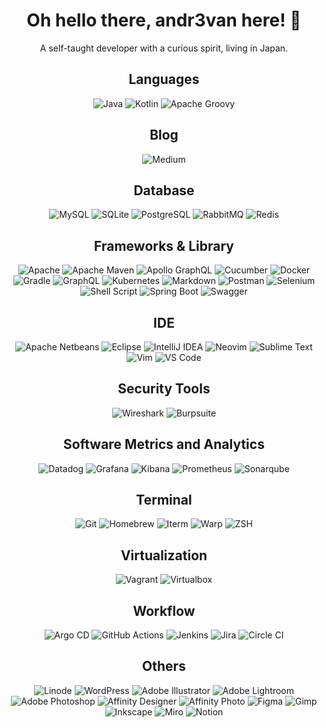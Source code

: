 <h1 align='center'>
  Oh hello there, andr3van here! 👋
</h1>

<p align='center'>
  A self-taught developer with a curious spirit, living in Japan.
</p>

<!--
**andr3van/andr3van** is a ✨ _special_ ✨ repository because its `README.md` (this file) appears on your GitHub profile.

Here are some ideas to get you started:

- 🔭 I’m currently working on ...
- 🌱 I’m currently learning ...
- 👯 I’m looking to collaborate on ...
- 🤔 I’m looking for help with ...
- 💬 Ask me about ...
- 📫 How to reach me: ...
- 😄 Pronouns: ...
- ⚡ Fun fact: ...
-->


<h2 align='center'>
  Languages
</h2>
<p align='center'>
  <img alt="Java" src="https://img.shields.io/badge/Java-ED8B00?style=for-the-badge&logo=openjdk&logoColor=white"/>
  <img alt="Kotlin" src="https://img.shields.io/badge/Kotlin-B125EA?style=for-the-badge&logo=kotlin&logoColor=white"/>
  <img alt="Apache Groovy" src="https://img.shields.io/badge/apache%20Groovy-4298B8?style=for-the-badge&logo=apachegroovy&logoColor=white"/>
</p>

<h2 align='center'>
  Blog
</h2>
<p align='center'>
  <img alt="Medium" src="https://img.shields.io/badge/Medium-12100E?style=for-the-badge&logo=medium&logoColor=white"/>
</p>

<h2 align='center'>
  Database
</h2>
<p align='center'>
  <img alt="MySQL" src="https://img.shields.io/badge/MySQL-005C84?style=for-the-badge&logo=mysql&logoColor=white"/>
  <img alt="SQLite" src="https://img.shields.io/badge/Sqlite-003B57?style=for-the-badge&logo=sqlite&logoColor=white"/>
  <img alt="PostgreSQL" src="https://img.shields.io/badge/PostgreSQL-316192?style=for-the-badge&logo=postgresql&logoColor=white"/>
  <img alt="RabbitMQ" src="https://img.shields.io/badge/rabbitmq-%23FF6600.svg?&style=for-the-badge&logo=rabbitmq&logoColor=white"/>
  <img alt="Redis" src="https://img.shields.io/badge/redis-%23DD0031.svg?&style=for-the-badge&logo=redis&logoColor=whit"/>
</p>

<h2 align='center'>
  Frameworks & Library
</h2>
<p align='center'>
  <img alt="Apache" src="https://img.shields.io/badge/Apache-D22128?style=for-the-badge&logo=Apache&logoColor=white"/>
  <img alt="Apache Maven" src="https://img.shields.io/badge/apache_maven-C71A36?style=for-the-badge&logo=apachemaven&logoColor=white"/>
  <img alt="Apollo GraphQL" src="https://img.shields.io/badge/Apollo%20GraphQL-311C87?&style=for-the-badge&logo=Apollo%20GraphQL&logoColor=white"/>
  <img alt="Cucumber" src="https://img.shields.io/badge/Cucumber-43B02A?style=for-the-badge&logo=cucumber&logoColor=white"/>
  <img alt="Docker" src="https://img.shields.io/badge/Docker-2CA5E0?style=for-the-badge&logo=docker&logoColor=white"/>
  <img alt="Gradle" src="https://img.shields.io/badge/gradle-02303A?style=for-the-badge&logo=gradle&logoColor=white"/>
  <img alt="GraphQL" src="https://img.shields.io/badge/GraphQl-E10098?style=for-the-badge&logo=graphql&logoColor=white"/>
  <img alt="Kubernetes" src="https://img.shields.io/badge/kubernetes-326ce5.svg?&style=for-the-badge&logo=kubernetes&logoColor=white"/>
  <img alt="Markdown" src="https://img.shields.io/badge/Markdown-000000?style=for-the-badge&logo=markdown&logoColor=white"/>
  <img alt="Postman" src="https://img.shields.io/badge/Postman-FF6C37?style=for-the-badge&logo=Postman&logoColor=white"/>
  <img alt="Selenium" src="https://img.shields.io/badge/Selenium-43B02A?style=for-the-badge&logo=Selenium&logoColor=white"/>
  <img alt="Shell Script" src="https://img.shields.io/badge/Shell_Script-121011?style=for-the-badge&logo=gnu-bash&logoColor=white"/>
  <img alt="Spring Boot" src="https://img.shields.io/badge/Spring_Boot-6DB33F?style=for-the-badge&logo=spring-boot&logoColor=white"/>
  <img alt="Swagger" src="https://img.shields.io/badge/Swagger-85EA2D?style=for-the-badge&logo=Swagger&logoColor=white"/>
</p>

<h2 align='center'>
  IDE
</h2>
<p align='center'>
  <img alt="Apache Netbeans" src="https://img.shields.io/badge/apache%20netbeans-1B6AC6?style=for-the-badge&logo=apache%20netbeans%20IDE&logoColor=white"/>
  <img alt="Eclipse" src="https://img.shields.io/badge/Eclipse-2C2255?style=for-the-badge&logo=eclipse&logoColor=white"/>
  <img alt="IntelliJ IDEA" src="https://img.shields.io/badge/IntelliJ_IDEA-000000.svg?style=for-the-badge&logo=intellij-idea&logoColor=white"/>
  <img alt="Neovim" src="https://img.shields.io/badge/NeoVim-%2357A143.svg?&style=for-the-badge&logo=neovim&logoColor=white"/>
  <img alt="Sublime Text" src="https://img.shields.io/badge/sublime_text-%23575757.svg?&style=for-the-badge&logo=sublime-text&logoColor=important"/>
  <img alt="Vim" src="https://img.shields.io/badge/VIM-%2311AB00.svg?&style=for-the-badge&logo=vim&logoColor=white"/>
  <img alt="VS Code" src="https://img.shields.io/badge/VSCode-0078D4?style=for-the-badge&logo=visual%20studio%20code&logoColor=white"/>
</p>

<h2 align='center'>
  Security Tools
</h2>
<p align='center'>
  <img alt="Wireshark" src="https://img.shields.io/badge/Wireshark-1679A7?style=for-the-badge&logo=Wireshark&logoColor=white"/>
  <img alt="Burpsuite" src="https://img.shields.io/badge/burpsuite-FF6633?style=for-the-badge&logo=burpsuite&logoColor=white"/>
</p>

<h2 align='center'>
  Software Metrics and Analytics
</h2>
<p align='center'>
  <img alt="Datadog" src="https://img.shields.io/badge/DATADOG-632CA6?style=for-the-badge&logo=datadog&logoColor=white"/>
  <img alt="Grafana" src="https://img.shields.io/badge/Grafana-F2F4F9?style=for-the-badge&logo=grafana&logoColor=orange&labelColor=F2F4F9"/>
  <img alt="Kibana" src="https://img.shields.io/badge/Kibana-005571?style=for-the-badge&logo=Kibana&logoColor=white"/>
  <img alt="Prometheus" src="https://img.shields.io/badge/Prometheus-000000?style=for-the-badge&logo=prometheus&labelColor=000000"/>
  <img alt="Sonarqube" src="https://img.shields.io/badge/Sonarqube-5190cf?style=for-the-badge&logo=sonarqube&logoColor=white"/>
</p>

<h2 align='center'>
  Terminal
</h2>
<p align='center'>
  <img alt="Git" src="https://img.shields.io/badge/GIT-E44C30?style=for-the-badge&logo=git&logoColor=white"/>
  <img alt="Homebrew" src="https://img.shields.io/badge/homebrew-FBB040?style=for-the-badge&logo=homebrew&logoColor=white"/>
  <img alt="Iterm" src="https://img.shields.io/badge/iTerm2-000000?style=for-the-badge&logo=iterm2&logoColor=white"/>
  <img alt="Warp" src="https://img.shields.io/badge/warp-01A4FF?style=for-the-badge&logo=warp&logoColor=white"/>
  <img alt="ZSH" src="https://img.shields.io/badge/Zsh-F15A24?style=for-the-badge&logo=Zsh&logoColor=white"/>
</p>

<h2 align='center'>
  Virtualization
</h2>
<p align='center'>
  <img alt="Vagrant" src="https://img.shields.io/badge/Vagrant-1868F2?style=for-the-badge&logo=Vagrant&logoColor=white"/>
  <img alt="Virtualbox" src="https://img.shields.io/badge/VirtualBox-21416b?style=for-the-badge&logo=VirtualBox&logoColor=white"/>
</p>

<h2 align='center'>
  Workflow
</h2>
<p align='center'>
  <img alt="Argo CD" src="https://img.shields.io/badge/Argo%20CD-1e0b3e?style=for-the-badge&logo=argo&logoColor=#d16044"/>
  <img alt="GitHub Actions" src="https://img.shields.io/badge/Github%20Actions-282a2e?style=for-the-badge&logo=githubactions&logoColor=367cfe"/>
  <img alt="Jenkins" src="https://img.shields.io/badge/Jenkins-D24939?style=for-the-badge&logo=Jenkins&logoColor=white"/>
  <img alt="Jira" src="https://img.shields.io/badge/Jira-0052CC?style=for-the-badge&logo=Jira&logoColor=white"/>
  <img alt="Circle CI" src="https://img.shields.io/badge/circleci-343434?style=for-the-badge&logo=circleci&logoColor=white"/>
</p>

<h2 align='center'>
  Others
</h2>
<p align='center'>
  <img alt="Linode" src="https://img.shields.io/badge/Linode-00A95C?style=for-the-badge&logo=Linode&logoColor=white"/>
  <img alt="WordPress" src="https://img.shields.io/badge/Wordpress-21759B?style=for-the-badge&logo=wordpress&logoColor=white"/>
  <img alt="Adobe Illustrator" src="https://img.shields.io/badge/Adobe%20Illustrator-FF9A00?style=for-the-badge&logo=adobe%20illustrator&logoColor=white"/>
  <img alt="Adobe Lightroom" src="https://img.shields.io/badge/Adobe%20Lightroom-31A8FF?style=for-the-badge&logo=Adobe%20Lightroom&logoColor=white"/>
  <img alt="Adobe Photoshop" src="https://img.shields.io/badge/Adobe%20Photoshop-31A8FF?style=for-the-badge&logo=Adobe%20Photoshop&logoColor=black"/>
  <img alt="Affinity Designer" src="https://img.shields.io/badge/affinity%20desginer-%231B72BE.svg?style=for-the-badge&logo=affinity-designer&logoColor=white"/>
  <img alt="Affinity Photo" src="https://img.shields.io/badge/affinity%20photo-%237E4DD2.svg?style=for-the-badge&logo=affinity-photo&logoColor=white"/>
  <img alt="Figma" src="https://img.shields.io/badge/Figma-F24E1E?style=for-the-badge&logo=figma&logoColor=white"/>
  <img alt="Gimp" src="https://img.shields.io/badge/gimp-5C5543?style=for-the-badge&logo=gimp&logoColor=white"/>
  <img alt="Inkscape" src="https://img.shields.io/badge/Inkscape-000000?style=for-the-badge&logo=Inkscape&logoColor=white"/>
  <img alt="Miro" src="https://img.shields.io/badge/Miro-F7C922?style=for-the-badge&logo=Miro&logoColor=050036"/>
  <img alt="Notion" src="https://img.shields.io/badge/Notion-000000?style=for-the-badge&logo=notion&logoColor=white"/>
</p>

<br>
